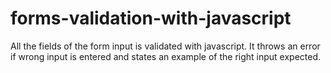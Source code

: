# forms-validation-with-javascript
All the fields of the form input is validated
with javascript. It throws an error if wrong input
is entered and states an example of the right input 
expected. 
